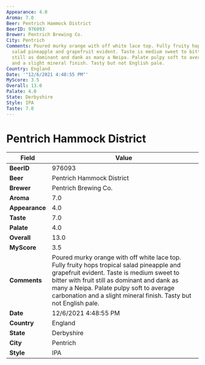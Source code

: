 ```yaml
---
Appearance: 4.0
Aroma: 7.0
Beer: Pentrich Hammock District
BeerID: 976093
Brewer: Pentrich Brewing Co.
City: Pentrich
Comments: Poured murky orange with off white lace top. Fully fruity hops tropical
  salad pineapple and grapefruit evident. Taste is medium sweet to bitter with fruit
  still as dominant and dank as many a Neipa. Palate pulpy soft to average carbonation
  and a slight mineral finish. Tasty but not English pale.
Country: England
Date: '"12/6/2021 4:48:55 PM"'
MyScore: 3.5
Overall: 13.0
Palate: 4.0
State: Derbyshire
Style: IPA
Taste: 7.0
---
```


# Pentrich Hammock District

| Field         | Value |
|---------------|-------|
| **BeerID** | 976093 |
| **Beer** | Pentrich Hammock District |
| **Brewer** | Pentrich Brewing Co. |
| **Aroma** | 7.0 |
| **Appearance** | 4.0 |
| **Taste** | 7.0 |
| **Palate** | 4.0 |
| **Overall** | 13.0 |
| **MyScore** | 3.5 |
| **Comments** | Poured murky orange with off white lace top. Fully fruity hops tropical salad pineapple and grapefruit evident. Taste is medium sweet to bitter with fruit still as dominant and dank as many a Neipa. Palate pulpy soft to average carbonation and a slight mineral finish. Tasty but not English pale. |
| **Date** | 12/6/2021 4:48:55 PM |
| **Country** | England |
| **State** | Derbyshire |
| **City** | Pentrich |
| **Style** | IPA |

